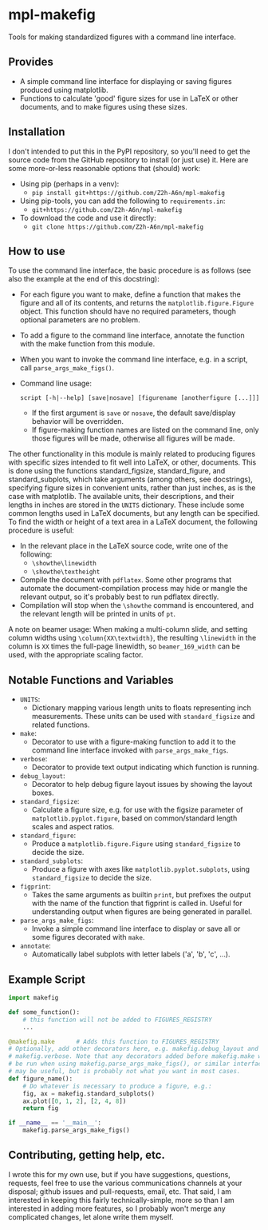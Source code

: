 # mpl-makefig
Tools for making standardized figures with a command line interface.

## Provides
- A simple command line interface for displaying or saving figures produced
  using matplotlib.
- Functions to calculate 'good' figure sizes for use in LaTeX or other
  documents, and to make figures using these sizes.

## Installation
I don't intended to put this in the PyPI repository, so you'll need to get the
source code from the GitHub repository to install (or just use) it. Here are
some more-or-less reasonable options that (should) work:

- Using pip (perhaps in a venv):
    - `pip install git+https://github.com/Z2h-A6n/mpl-makefig`
- Using pip-tools, you can add the following to `requirements.in`:
    - `git+https://github.com/Z2h-A6n/mpl-makefig`
- To download the code and use it directly:
    - `git clone https://github.com/Z2h-A6n/mpl-makefig`

## How to use
To use the command line interface, the basic procedure is as follows (see also
the example at the end of this docstring):

- For each figure you want to make, define a function that makes the figure and
  all of its contents, and returns the `matplotlib.figure.Figure` object. This
  function should have no required parameters, though optional parameters are no
  problem.
- To add a figure to the command line interface, annotate the function with the
  make function from this module.
- When you want to invoke the command line interface, e.g. in a script, call
  `parse_args_make_figs()`.
- Command line usage:

  `script [-h|--help] [save|nosave] [figurename [anotherfigure [...]]]`
  - If the first argument is `save` or `nosave`, the default save/display
    behavior will be overridden.
  - If figure-making function names are listed on the command line, only those
    figures will be made, otherwise all figures will be made.

The other functionality in this module is mainly related to producing figures
with specific sizes intended to fit well into LaTeX, or other, documents. This
is done using the functions standard_figsize, standard_figure, and
standard_subplots, which take arguments (among others, see docstrings),
specifying figure sizes in convenient units, rather than just inches, as is the
case with matplotlib. The available units, their descriptions, and their lengths
in inches are stored in the `UNITS` dictionary. These include some common
lengths used in LaTeX documents, but any length can be specified. To find the
width or height of a text area in a LaTeX document, the following procedure is
useful:

- In the relevant place in the LaTeX source code, write one of the following:
  - `\showthe\linewidth` 
  - `\showthe\textheight`
- Compile the document with `pdflatex`. Some other programs that automate the
  document-compilation process may hide or mangle the relevant output, so it's
  probably best to run pdflatex directly.
- Compilation will stop when the `\showthe` command is encountered, and the
  relevant length will be printed in units of `pt`.

A note on beamer usage: When making a multi-column slide, and setting column
widths using `\column{XX\textwidth}`, the resulting `\linewidth` in the column
is `XX` times the full-page linewidth, so `beamer_169_width` can be used, with
the appropriate scaling factor.

## Notable Functions and Variables 
- `UNITS`: 
  - Dictionary mapping various length units to floats representing inch
  measurements. These units can be used with `standard_figsize` and related
  functions.
- `make`:
  - Decorator to use with a figure-making function to add it to the command line
  interface invoked with `parse_args_make_figs`.
- `verbose`:
  - Decorator to provide text output indicating which function is running.
- `debug_layout`:
  - Decorator to help debug figure layout issues by showing the layout boxes.
- `standard_figsize`:
  - Calculate a figure size, e.g. for use with the figsize parameter of
  `matplotlib.pyplot.figure`, based on common/standard length scales and aspect
  ratios.
- `standard_figure`:
  - Produce a `matplotlib.figure.Figure` using `standard_figsize` to decide the
  size.
- `standard_subplots`:
  - Produce a figure with axes like `matplotlib.pyplot.subplots`, using
  `standard_figsize` to decide the size.
- `figprint`:
  - Takes the same arguments as builtin `print`, but prefixes the output with
    the name of the function that figprint is called in. Useful for
    understanding output when figures are being generated in parallel.
- `parse_args_make_figs`:
  - Invoke a simple command line interface to display or save all or some figures
    decorated with `make`.
- `annotate`:
  - Automatically label subplots with letter labels ('a', 'b', 'c', ...).

## Example Script 
```python 
import makefig

def some_function():
    # this function will not be added to FIGURES_REGISTRY
    ...

@makefig.make      # Adds this function to FIGURES_REGISTRY
# Optionally, add other decorators here, e.g. makefig.debug_layout and
# makefig.verbose. Note that any decorators added before makefig.make will not
# be run when using makefig.parse_args_make_figs(), or similar interfaces. This
# may be useful, but is probably not what you want in most cases.
def figure_name():
    # Do whatever is necessary to produce a figure, e.g.:
    fig, ax = makefig.standard_subplots()
    ax.plot([0, 1, 2], [2, 4, 8])
    return fig

if __name__ == '__main__':
    makefig.parse_args_make_figs()
```

## Contributing, getting help, etc.
I wrote this for my own use, but if you have suggestions, questions, requests,
feel free to use the various communications channels at your disposal; github
issues and pull-requests, email, etc. That said, I am interested in keeping this
fairly technically-simple, more so than I am interested in adding more features,
so I probably won't merge any complicated changes, let alone write them myself.

